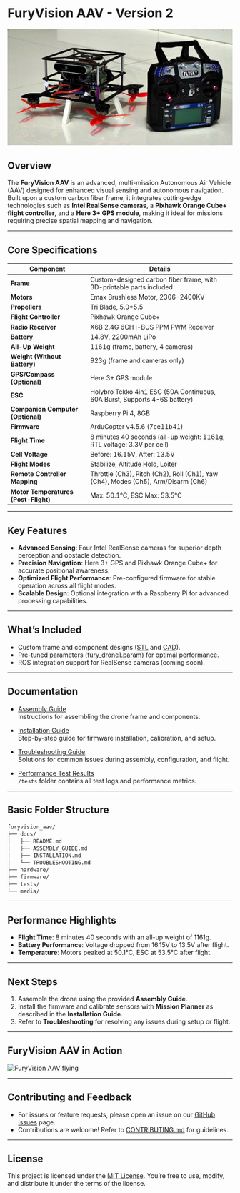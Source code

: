 
# **FuryVision AAV - Version 2**

![FuryVision AAV](/versions/2_furyvision_aav/media/cover-furyVision.jpg "FuryVision AAV")

## **Overview**
The **FuryVision AAV** is an advanced, multi-mission Autonomous Air Vehicle (AAV) designed for enhanced visual sensing and autonomous navigation. Built upon a custom carbon fiber frame, it integrates cutting-edge technologies such as **Intel RealSense cameras**, a **Pixhawk Orange Cube+ flight controller**, and a **Here 3+ GPS module**, making it ideal for missions requiring precise spatial mapping and navigation.

---

## **Core Specifications**

| **Component**            | **Details**                                                                 |
|---------------------------|-----------------------------------------------------------------------------|
| **Frame**                 | Custom-designed carbon fiber frame, with 3D-printable parts included        |
| **Motors**                | Emax Brushless Motor, 2306-2400KV                                           |
| **Propellers**            | Tri Blade, 5.0*5.5                                                         |
| **Flight Controller**     | Pixhawk Orange Cube+                                                       |
| **Radio Receiver**        | X6B 2.4G 6CH i-BUS PPM PWM Receiver                                        |
| **Battery**               | 14.8V, 2200mAh LiPo                                                        |
| **All-Up Weight**         | 1161g (frame, battery, 4 cameras)                                          |
| **Weight (Without Battery)** | 923g (frame and cameras only)                                           |
| **GPS/Compass (Optional)**| Here 3+ GPS module                                                         |
| **ESC**                   | Holybro Tekko 4in1 ESC (50A Continuous, 60A Burst, Supports 4-6S battery)  |
| **Companion Computer (Optional)** | Raspberry Pi 4, 8GB                                               |
| **Firmware**              | ArduCopter v4.5.6 (7ce11b41)                                               |
| **Flight Time**           | 8 minutes 40 seconds (all-up weight: 1161g, RTL voltage: 3.3V per cell)    |
| **Cell Voltage**          | Before: 16.15V, After: 13.5V                                               |
| **Flight Modes**          | Stabilize, Altitude Hold, Loiter                                           |
| **Remote Controller Mapping** | Throttle (Ch3), Pitch (Ch2), Roll (Ch1), Yaw (Ch4), Modes (Ch5), Arm/Disarm (Ch6) |
| **Motor Temperatures (Post-Flight)** | Max: 50.1°C, ESC Max: 53.5°C                                  |

---

## **Key Features**
- **Advanced Sensing**: Four Intel RealSense cameras for superior depth perception and obstacle detection.
- **Precision Navigation**: Here 3+ GPS and Pixhawk Orange Cube+ for accurate positional awareness.
- **Optimized Flight Performance**: Pre-configured firmware for stable operation across all flight modes.
- **Scalable Design**: Optional integration with a Raspberry Pi for advanced processing capabilities.

---

## **What’s Included**
- Custom frame and component designs ([STL](hardware/STL/) and [CAD](hardware/CAD/)).
- Pre-tuned parameters ([fury_drone1.param](firmware/fury_drone1.param)) for optimal performance.
- ROS integration support for RealSense cameras (coming soon).

---

## **Documentation**

- [Assembly Guide](/versions/2_furyvision_aav/docs/Assembly%20of%20FuryVision%20AAV.pdf)  
  Instructions for assembling the drone frame and components.

- [Installation Guide](docs/INSTALLATION.md)  
  Step-by-step guide for firmware installation, calibration, and setup.

- [Troubleshooting Guide](docs/TROUBLESHOOTING.md)  
  Solutions for common issues during assembly, configuration, and flight.

- [Performance Test Results](tests/performance_test_results.pdf)  
  `/tests` folder contains all test logs and performance metrics.

---

## **Basic Folder Structure**
```plaintext
furyvision_aav/
├── docs/
│   ├── README.md
│   ├── ASSEMBLY_GUIDE.md
│   ├── INSTALLATION.md
│   └── TROUBLESHOOTING.md
├── hardware/
├── firmware/
├── tests/
└── media/
```

---

## **Performance Highlights**
- **Flight Time**: 8 minutes 40 seconds with an all-up weight of 1161g.
- **Battery Performance**: Voltage dropped from 16.15V to 13.5V after flight.
- **Temperature**: Motors peaked at 50.1°C, ESC at 53.5°C after flight.

---

## **Next Steps**
1. Assemble the drone using the provided **Assembly Guide**.
2. Install the firmware and calibrate sensors with **Mission Planner** as described in the **Installation Guide**.
3. Refer to **Troubleshooting** for resolving any issues during setup or flight.

---

## **FuryVision AAV in Action**
![FuryVision AAV flying](media/furryVision_fly.gif "FuryVision AAV flying")

---

## **Contributing and Feedback**
- For issues or feature requests, please open an issue on our [GitHub Issues](https://github.com/sidharthmohannair/Fury-Drone-Project/issues) page.
- Contributions are welcome! Refer to [CONTRIBUTING.md](/CONTRIBUTING.md) for guidelines.

---

## **License**
This project is licensed under the [MIT License](/LICENSE). You’re free to use, modify, and distribute it under the terms of the license.
